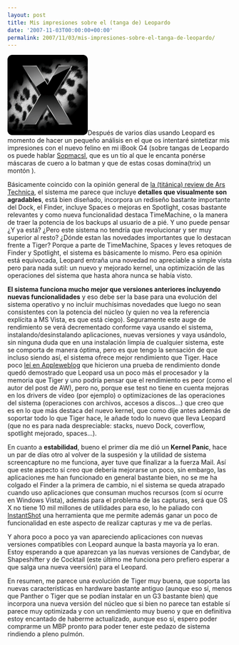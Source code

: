 ```yaml
---
layout: post
title: Mis impresiones sobre el (tanga de) Leopardo
date: '2007-11-03T00:00:00+00:00'
permalink: 2007/11/03/mis-impresiones-sobre-el-tanga-de-leopardo/
---
```

<img src='/assets/92a66bb3.png' alt='92a66bb3.png' class="derecha" />Después de varios días usando Leopard es momento de hacer un pequeño análisis en el que os intentaré sintetizar mis impresiones con el nuevo felino en mi iBook G4 (sobre tangas de Leopardo os puede hablar <a href="http://Sopmacsl.com">Sopmacsl</a>, que es un tío al que le encanta ponérse máscaras de cuero a lo batman y que de estas cosas domina(trix) un montón ).

Básicamente coincido con la opinión general de <a href="http://arstechnica.com/reviews/os/mac-os-x-10-5.ars">la (titánica) review de Ars Technica</a>, el sistema me parece que incluye <strong>detalles que visualmente son agradables</strong>, está bien diseñado, incorpora un rediseño bastante importante del Dock, el Finder, incluye Spaces o mejoras en Spotlight, cosas bastante relevantes y como nueva funcionalidad destaca TimeMachine, o la manera de traer la potencia de los backups al usuario de a pié. Y uno puede pensar ¿Y ya está? ¿Pero este sistema no tendría que revolucionar y ser muy superior al resto? ¿Dónde estan las novedades importantes que lo destacan frente a Tiger? Porque a parte de TimeMachine, Spaces y leves retoques de Finder y Spotlight, el sistema es básicamente lo mismo. Pero esa opinión está equivocada, Leopard entraña una novedad no apreciable a simple vista pero para nada sutil: un nuevo y mejorado kernel, una optimización de las operaciones del sistema que hasta ahora nunca se había visto.

<strong>El sistema funciona mucho mejor que versiones anteriores incluyendo nuevas funcionalidades</strong> y eso debe ser la base para una evolución del sistema operativo y no incluir muchísimas novedades que luego no sean consistentes con la potencia del núcleo (y quien no vea la referencia explícita a MS Vista, es que está ciego). Seguramente este auge de rendimiento se verá decrementado conforme vaya usando el sistema, instalando/desinstalando aplicaciones, nuevas versiones y vaya usándolo, sin ninguna duda que en una instalación limpia de cualquier sistema, este se comporta de manera óptima, pero es que tengo la sensación de que incluso siendo así, el sistema ofrece mejor rendimiento que Tiger. Hace poco <a href="http://es.appleweblog.com/2007/10/31/leopard-necesita-los-64bits-para-batir-a-tiger/">leí en Appleweblog</a> que hicieron una prueba de rendimiento donde quedó demostrado que Leopard usa un poco más el procesador y la memoria que Tiger y uno podría pensar que el rendimiento es peor (como el autor del post de AW), pero no, porque ese test no tiene en cuenta mejoras en los drivers de vídeo (por ejemplo) o optimizaciones de las operaciones del sistema (operaciones con archivos, accesos a discos...) que creo que es en lo que más destaca del nuevo kernel, que como dije antes además de soportar todo lo que Tiger hace, le añade todo lo nuevo que lleva Leopard (que no es para nada despreciable: stacks, nuevo Dock, coverflow, spotlight mejorado, spaces...).

En cuanto a <strong>estabilidad</strong>, bueno el primer día me dió un <strong>Kernel Panic</strong>, hace un par de días otro al volver de la suspesión y la utilidad de sistema screencapture no me funciona, ayer tuve que finalizar a la fuerza Mail. Así que este aspecto sí creo que debería mejorarse un poco, sin embargo, las aplicaciones me han funcionado en general bastante bien, no se me ha colgado el Finder a la primera de cambio, ni el sistema se queda atrapado cuando uso aplicaciones que consuman muchos recursos (com sí ocurre en Windows Vista), además para el problema de las capturas, será que OS X no tiene 10 mil millones de utilidades para eso, lo he paliado con <a href="http://www.applesfera.com/2006/12/31-instantshot-mas-opciones-para-capturar-tu-pantalla">InstantShot</a> una herramienta que me permite además ganar un poco de funcionalidad en este aspecto de realizar capturas y me va de perlas.

Y ahora poco a poco ya van apareciendo aplicaciones con nuevas versiones compatibles con Leopard aunque la basta mayoría ya lo eran. Estoy esperando a que aparezcan ya las nuevas versiones de Candybar, de Shapeshifter y de Cocktail (este último me funciona pero prefiero esperar a que salga una nueva veersión) para el Leopard.

En resumen, me parece una evolución de Tiger muy buena, que soporta las nuevas características en hardware bastante antiguo (aunque eso sí, menos que Panther o Tiger que se podían instalar en un G3 bastante bien) que incorpora una nueva versión del núcleo que si bien no parece tan estable sí parece muy optimizada y con un rendimiento muy bueno y que en definitiva estoy encantado de haberme actualizado, aunque eso sí, espero poder comprarme un MBP pronto para poder tener este pedazo de sistema rindiendo a pleno pulmón.
